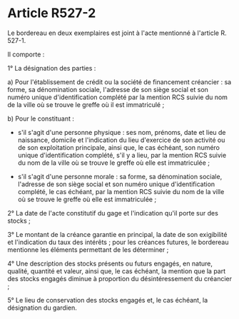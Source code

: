 # Article R527-2

Le bordereau en deux exemplaires est joint à l'acte mentionné à l'article R. 527-1.

Il comporte :

1° La désignation des parties :

a) Pour l'établissement de crédit ou la société de financement  créancier : sa forme, sa dénomination sociale, l'adresse de son siège social et son numéro unique d'identification complété par la mention RCS suivie du nom de la ville où se trouve le greffe où il est immatriculé ;

b) Pour le constituant :

- s'il s'agit d'une personne physique : ses nom, prénoms, date et lieu de naissance, domicile et l'indication du lieu d'exercice de son activité ou de son exploitation principale, ainsi que, le cas échéant, son numéro unique d'identification complété, s'il y a lieu, par la mention RCS suivie du nom de la ville où se trouve le greffe où elle est immatriculée ;

- s'il s'agit d'une personne morale : sa forme, sa dénomination sociale, l'adresse de son siège social et son numéro unique d'identification complété, le cas échéant, par la mention RCS suivie du nom de la ville où se trouve le greffe où elle est immatriculée ;

2° La date de l'acte constitutif du gage et l'indication qu'il porte sur des stocks ;

3° Le montant de la créance garantie en principal, la date de son exigibilité et l'indication du taux des intérêts ; pour les créances futures, le bordereau mentionne les éléments permettant de les déterminer ;

4° Une description des stocks présents ou futurs engagés, en nature, qualité, quantité et valeur, ainsi que, le cas échéant, la mention que la part des stocks engagés diminue à proportion du désintéressement du créancier ;

5° Le lieu de conservation des stocks engagés et, le cas échéant, la désignation du gardien.
